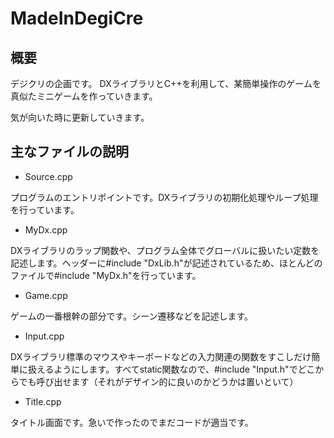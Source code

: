 # MadeInDegiCre
## 概要
デジクリの企画です。
DXライブラリとC++を利用して、某簡単操作のゲームを真似たミニゲームを作っていきます。

気が向いた時に更新していきます。

## 主なファイルの説明
- Source.cpp

プログラムのエントリポイントです。DXライブラリの初期化処理やループ処理を行っています。

- MyDx.cpp

DXライブラリのラップ関数や、プログラム全体でグローバルに扱いたい定数を記述します。ヘッダーに#include "DxLib.h"が記述されているため、ほとんどのファイルで#include "MyDx.h"を行っています。

- Game.cpp

ゲームの一番根幹の部分です。シーン遷移などを記述します。

- Input.cpp

DXライブラリ標準のマウスやキーボードなどの入力関連の関数をすこしだけ簡単に扱えるようにします。すべてstatic関数なので、#include "Input.h"でどこからでも呼び出せます（それがデザイン的に良いのかどうかは置いといて）

- Title.cpp

タイトル画面です。急いで作ったのでまだコードが適当です。

